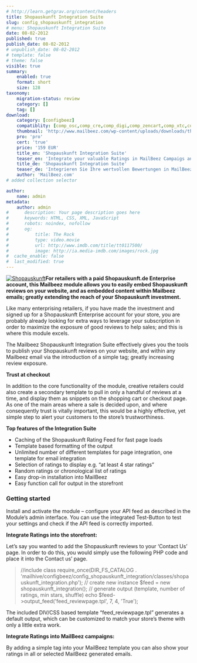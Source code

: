 ```yaml
---
# http://learn.getgrav.org/content/headers
title: Shopauskunft Integration Suite
slug: config_shopauskunft_integration
# menu: Shopauskunft Integration Suite
date: 08-02-2012
published: true
publish_date: 08-02-2012
# unpublish_date: 08-02-2012
# template: false
# theme: false
visible: true
summary:
    enabled: true
    format: short
    size: 128
taxonomy:
    migration-status: review
    category: []
    tag: []
download:
    category: [configbeez]
    compatiblity: [comp_osc,comp_cre,comp_digi,comp_zencart,comp_xtc,comp_gambio]
    thumbnail: 'http://www.mailbeez.com/wp-content/uploads/downloads/thumbnails/2012/02/icon_64.png'
    pro: 'pro'
    cert: 'true'
    price: '159 EUR'
    title_en: 'Shopauskunft Integration Suite'
    teaser_en: 'Integrate your valuable Ratings in MailBeez Campaigs and your Storefront (SEO)'
    title_de: 'Shopauskunft Integration Suite'
    teaser_de: 'Integrieren Sie Ihre wertvollen Bewertungen in MailBeez Kampagnen und den Shop (SEO)'
    author: 'MailBeez.com'
# added collection selector

author:
    name: admin
metadata:
    author: admin
#      description: Your page description goes here
#      keywords: HTML, CSS, XML, JavaScript
#      robots: noindex, nofollow
#      og:
#          title: The Rock
#          type: video.movie
#          url: http://www.imdb.com/title/tt0117500/
#          image: http://ia.media-imdb.com/images/rock.jpg
#  cache_enable: false
#  last_modified: true
---
```


[![](http://www.shopauskunft.de/res/sa_siegel_rand_180x_20b_586.jpg "Shopauskunft")](http://www.shopauskunft.de)**For retailers with a paid Shopauskunft.de Enterprise account, this Mailbeez module allows you to easily embed Shopauskunft reviews on your website, and as embedded content within Mailbeez emails; greatly extending the reach of your Shopauskunft investment.**

Like many enterprising retailers, if you have made the investment and signed up for a Shopauskunft Enterprise account for your store, you are probably already looking for extra ways to leverage your subscription in order to maximize the exposure of good reviews to help sales; and this is where this module excels.

The Mailbeez Shopauskunft Integration Suite effectively gives you the tools to publish your Shopauskunft reviews on your website, and within any Mailbeez email via the introduction of a simple tag; greatly increasing review exposure.

**Trust at checkout**

In addition to the core functionality of the module, creative retailers could also create a secondary template to pull in only a handful of reviews at a time, and display them as snippets on the shopping cart or checkout page. As one of the main areas where a sale is decided upon, and where consequently trust is vitally important, this would be a highly effective, yet simple step to alert your customers to the store’s trustworthiness.

**Top features of the Integration Suite**

- Caching of the Shopauskunft Rating Feed for fast page loads
- Template based formatting of the output
- Unlimited number of different templates for page integration, one template for email integration
- Selection of ratings to display e.g. “at least 4 star ratings”
- Random ratings or chronological list of ratings
- Easy drop-in installation into MailBeez
- Easy function call for output in the storefront

### Getting started

Install and activate the module – configure your API feed as described in the Module’s admin interface. You can use the integrated Test-Button to test your settings and check if the API feed is correctly imported.

**Integrate Ratings into the storefront:**

Let’s say you wanted to add the Shopauskunft reviews to your ‘Contact Us’ page. In order to do this, you would simply use the following PHP code and place it into the Contact us’ page.

> //include class
>     require_once(DIR_FS_CATALOG . 'mailhive/configbeez/config_shopauskunft_integration/classes/shopauskunft_integration.php');
>     // create new instance
>     $feed = new shopauskunft_integration();
>     // generate output (template, number of ratings, min stars, shuffle)
>     echo $feed->output_feed('feed_reviewpage.tpl', 7, 4, 'True');

The included DIV/CSS based template “feed\_reviewpage.tpl” generates a default output, which can be customized to match your store’s theme with only a little extra work.

**Integrate Ratings into MailBeez campaigns:**

By adding a simple tag into your MailBeez template you can also show your ratings in all or selected MailBeez generated emails.
